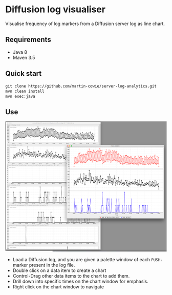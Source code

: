 # Diffusion log visualiser

Visualise frequency of log markers from a Diffusion server log as line chart.

## Requirements

* Java 8
* Maven 3.5

## Quick start

```
git clone https://github.com/martin-cowie/server-log-analytics.git
mvn clean install
mvn exec:java
```

## Use

![Composing a chart](./docs/example.png)

* Load a Diffusion log, and you are given a palette window of each `PUSH-` marker present in the log file.
* Double click on a data item to create a chart
* Control-Drag other data items to the chart to add them.
* Drill down into specific times on the chart window for emphasis.
* Right click on the chart window to navigate